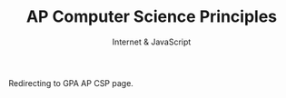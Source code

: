 ﻿---
layout: distill
title: AP Computer Science Principles
subtitle: Internet & JavaScript
description: 2017-2018 • 국제영재아카데미
logo: gpa-logo.png
img:
importance: 2
category: GPA

redirect: https://aaron.kr/content/about/teaching/
---

Redirecting to GPA AP CSP page.
